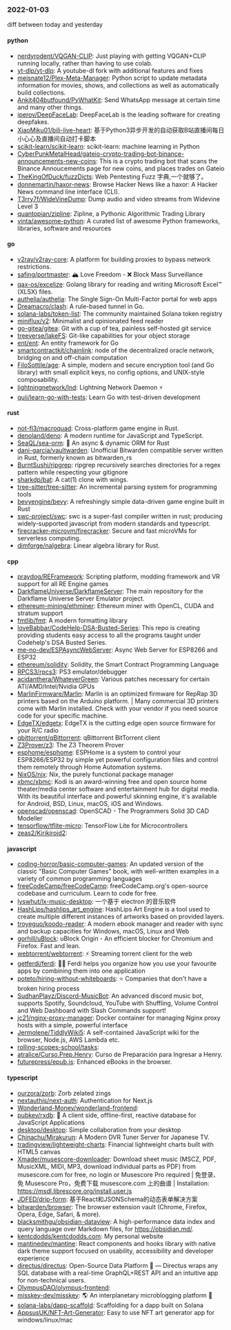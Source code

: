 ### 2022-01-03
diff between today and yesterday

#### python
* [nerdyrodent/VQGAN-CLIP](https://github.com/nerdyrodent/VQGAN-CLIP): Just playing with getting VQGAN+CLIP running locally, rather than having to use colab.
* [yt-dlp/yt-dlp](https://github.com/yt-dlp/yt-dlp): A youtube-dl fork with additional features and fixes
* [meisnate12/Plex-Meta-Manager](https://github.com/meisnate12/Plex-Meta-Manager): Python script to update metadata information for movies, shows, and collections as well as automatically build collections.
* [Ankit404butfound/PyWhatKit](https://github.com/Ankit404butfound/PyWhatKit): Send WhatsApp message at certain time and many other things.
* [iperov/DeepFaceLab](https://github.com/iperov/DeepFaceLab): DeepFaceLab is the leading software for creating deepfakes.
* [XiaoMiku01/bili-live-heart](https://github.com/XiaoMiku01/bili-live-heart): 基于Python3异步开发的自动获取B站直播间每日小心心及直播间自动打卡脚本
* [scikit-learn/scikit-learn](https://github.com/scikit-learn/scikit-learn): scikit-learn: machine learning in Python
* [CyberPunkMetalHead/gateio-crypto-trading-bot-binance-announcements-new-coins](https://github.com/CyberPunkMetalHead/gateio-crypto-trading-bot-binance-announcements-new-coins): This is a crypto trading bot that scans the Binance Annoucements page for new coins, and places trades on Gateio
* [TheKingOfDuck/fuzzDicts](https://github.com/TheKingOfDuck/fuzzDicts): Web Pentesting Fuzz 字典,一个就够了。
* [donnemartin/haxor-news](https://github.com/donnemartin/haxor-news): Browse Hacker News like a haxor: A Hacker News command line interface (CLI).
* [T3rry7f/WideVineDump](https://github.com/T3rry7f/WideVineDump): Dump audio and video streams from Widevine Level 3
* [quantopian/zipline](https://github.com/quantopian/zipline): Zipline, a Pythonic Algorithmic Trading Library
* [vinta/awesome-python](https://github.com/vinta/awesome-python): A curated list of awesome Python frameworks, libraries, software and resources

#### go
* [v2ray/v2ray-core](https://github.com/v2ray/v2ray-core): A platform for building proxies to bypass network restrictions.
* [safing/portmaster](https://github.com/safing/portmaster): 🏔 Love Freedom - ❌ Block Mass Surveillance
* [qax-os/excelize](https://github.com/qax-os/excelize): Golang library for reading and writing Microsoft Excel™ (XLSX) files.
* [authelia/authelia](https://github.com/authelia/authelia): The Single Sign-On Multi-Factor portal for web apps
* [Dreamacro/clash](https://github.com/Dreamacro/clash): A rule-based tunnel in Go.
* [solana-labs/token-list](https://github.com/solana-labs/token-list): The community maintained Solana token registry
* [miniflux/v2](https://github.com/miniflux/v2): Minimalist and opinionated feed reader
* [go-gitea/gitea](https://github.com/go-gitea/gitea): Git with a cup of tea, painless self-hosted git service
* [treeverse/lakeFS](https://github.com/treeverse/lakeFS): Git-like capabilities for your object storage
* [ent/ent](https://github.com/ent/ent): An entity framework for Go
* [smartcontractkit/chainlink](https://github.com/smartcontractkit/chainlink): node of the decentralized oracle network, bridging on and off-chain computation
* [FiloSottile/age](https://github.com/FiloSottile/age): A simple, modern and secure encryption tool (and Go library) with small explicit keys, no config options, and UNIX-style composability.
* [lightningnetwork/lnd](https://github.com/lightningnetwork/lnd): Lightning Network Daemon ⚡️
* [quii/learn-go-with-tests](https://github.com/quii/learn-go-with-tests): Learn Go with test-driven development

#### rust
* [not-fl3/macroquad](https://github.com/not-fl3/macroquad): Cross-platform game engine in Rust.
* [denoland/deno](https://github.com/denoland/deno): A modern runtime for JavaScript and TypeScript.
* [SeaQL/sea-orm](https://github.com/SeaQL/sea-orm): 🐚 An async & dynamic ORM for Rust
* [dani-garcia/vaultwarden](https://github.com/dani-garcia/vaultwarden): Unofficial Bitwarden compatible server written in Rust, formerly known as bitwarden_rs
* [BurntSushi/ripgrep](https://github.com/BurntSushi/ripgrep): ripgrep recursively searches directories for a regex pattern while respecting your gitignore
* [sharkdp/bat](https://github.com/sharkdp/bat): A cat(1) clone with wings.
* [tree-sitter/tree-sitter](https://github.com/tree-sitter/tree-sitter): An incremental parsing system for programming tools
* [bevyengine/bevy](https://github.com/bevyengine/bevy): A refreshingly simple data-driven game engine built in Rust
* [swc-project/swc](https://github.com/swc-project/swc): swc is a super-fast compiler written in rust; producing widely-supported javascript from modern standards and typescript.
* [firecracker-microvm/firecracker](https://github.com/firecracker-microvm/firecracker): Secure and fast microVMs for serverless computing.
* [dimforge/nalgebra](https://github.com/dimforge/nalgebra): Linear algebra library for Rust.

#### cpp
* [praydog/REFramework](https://github.com/praydog/REFramework): Scripting platform, modding framework and VR support for all RE Engine games
* [DarkflameUniverse/DarkflameServer](https://github.com/DarkflameUniverse/DarkflameServer): The main repository for the Darkflame Universe Server Emulator project.
* [ethereum-mining/ethminer](https://github.com/ethereum-mining/ethminer): Ethereum miner with OpenCL, CUDA and stratum support
* [fmtlib/fmt](https://github.com/fmtlib/fmt): A modern formatting library
* [loveBabbar/CodeHelp-DSA-Busted-Series](https://github.com/loveBabbar/CodeHelp-DSA-Busted-Series): This repo is creating providing students easy access to all the programs taught under Codehelp's DSA Busted Series.
* [me-no-dev/ESPAsyncWebServer](https://github.com/me-no-dev/ESPAsyncWebServer): Async Web Server for ESP8266 and ESP32
* [ethereum/solidity](https://github.com/ethereum/solidity): Solidity, the Smart Contract Programming Language
* [RPCS3/rpcs3](https://github.com/RPCS3/rpcs3): PS3 emulator/debugger
* [acidanthera/WhateverGreen](https://github.com/acidanthera/WhateverGreen): Various patches necessary for certain ATI/AMD/Intel/Nvidia GPUs
* [MarlinFirmware/Marlin](https://github.com/MarlinFirmware/Marlin): Marlin is an optimized firmware for RepRap 3D printers based on the Arduino platform. | Many commercial 3D printers come with Marlin installed. Check with your vendor if you need source code for your specific machine.
* [EdgeTX/edgetx](https://github.com/EdgeTX/edgetx): EdgeTX is the cutting edge open source firmware for your R/C radio
* [qbittorrent/qBittorrent](https://github.com/qbittorrent/qBittorrent): qBittorrent BitTorrent client
* [Z3Prover/z3](https://github.com/Z3Prover/z3): The Z3 Theorem Prover
* [esphome/esphome](https://github.com/esphome/esphome): ESPHome is a system to control your ESP8266/ESP32 by simple yet powerful configuration files and control them remotely through Home Automation systems.
* [NixOS/nix](https://github.com/NixOS/nix): Nix, the purely functional package manager
* [xbmc/xbmc](https://github.com/xbmc/xbmc): Kodi is an award-winning free and open source home theater/media center software and entertainment hub for digital media. With its beautiful interface and powerful skinning engine, it's available for Android, BSD, Linux, macOS, iOS and Windows.
* [openscad/openscad](https://github.com/openscad/openscad): OpenSCAD - The Programmers Solid 3D CAD Modeller
* [tensorflow/tflite-micro](https://github.com/tensorflow/tflite-micro): TensorFlow Lite for Microcontrollers
* [zeas2/Kirikiroid2](https://github.com/zeas2/Kirikiroid2): 

#### javascript
* [coding-horror/basic-computer-games](https://github.com/coding-horror/basic-computer-games): An updated version of the classic "Basic Computer Games" book, with well-written examples in a variety of common programming languages
* [freeCodeCamp/freeCodeCamp](https://github.com/freeCodeCamp/freeCodeCamp): freeCodeCamp.org's open-source codebase and curriculum. Learn to code for free.
* [lyswhut/lx-music-desktop](https://github.com/lyswhut/lx-music-desktop): 一个基于 electron 的音乐软件
* [HashLips/hashlips_art_engine](https://github.com/HashLips/hashlips_art_engine): HashLips Art Engine is a tool used to create multiple different instances of artworks based on provided layers.
* [troyeguo/koodo-reader](https://github.com/troyeguo/koodo-reader): A modern ebook manager and reader with sync and backup capacities for Windows, macOS, Linux and Web
* [gorhill/uBlock](https://github.com/gorhill/uBlock): uBlock Origin - An efficient blocker for Chromium and Firefox. Fast and lean.
* [webtorrent/webtorrent](https://github.com/webtorrent/webtorrent): ⚡️ Streaming torrent client for the web
* [getferdi/ferdi](https://github.com/getferdi/ferdi): 🧔🏽 Ferdi helps you organize how you use your favourite apps by combining them into one application
* [poteto/hiring-without-whiteboards](https://github.com/poteto/hiring-without-whiteboards): ⭐️ Companies that don't have a broken hiring process
* [SudhanPlayz/Discord-MusicBot](https://github.com/SudhanPlayz/Discord-MusicBot): An advanced discord music bot, supports Spotify, Soundcloud, YouTube with Shuffling, Volume Control and Web Dashboard with Slash Commands support!
* [jc21/nginx-proxy-manager](https://github.com/jc21/nginx-proxy-manager): Docker container for managing Nginx proxy hosts with a simple, powerful interface
* [Jermolene/TiddlyWiki5](https://github.com/Jermolene/TiddlyWiki5): A self-contained JavaScript wiki for the browser, Node.js, AWS Lambda etc.
* [rolling-scopes-school/tasks](https://github.com/rolling-scopes-school/tasks): 
* [atralice/Curso.Prep.Henry](https://github.com/atralice/Curso.Prep.Henry): Curso de Preparación para Ingresar a Henry.
* [futurepress/epub.js](https://github.com/futurepress/epub.js): Enhanced eBooks in the browser.

#### typescript
* [ourzora/zorb](https://github.com/ourzora/zorb): Zorb zelated zings
* [nextauthjs/next-auth](https://github.com/nextauthjs/next-auth): Authentication for Next.js
* [Wonderland-Money/wonderland-frontend](https://github.com/Wonderland-Money/wonderland-frontend): 
* [pubkey/rxdb](https://github.com/pubkey/rxdb): 🔄 A client side, offline-first, reactive database for JavaScript Applications
* [desktop/desktop](https://github.com/desktop/desktop): Simple collaboration from your desktop
* [Chinachu/Mirakurun](https://github.com/Chinachu/Mirakurun): A Modern DVR Tuner Server for Japanese TV.
* [tradingview/lightweight-charts](https://github.com/tradingview/lightweight-charts): Financial lightweight charts built with HTML5 canvas
* [Xmader/musescore-downloader](https://github.com/Xmader/musescore-downloader): Download sheet music (MSCZ, PDF, MusicXML, MIDI, MP3, download individual parts as PDF) from musescore.com for free, no login or Musescore Pro required | 免登录、免 Musescore Pro，免费下载 musescore.com 上的曲谱 | Installation: https://msdl.librescore.org/install.user.js
* [JDFED/drip-form](https://github.com/JDFED/drip-form): 基于React和JSONSchema的动态表单解决方案
* [bitwarden/browser](https://github.com/bitwarden/browser): The browser extension vault (Chrome, Firefox, Opera, Edge, Safari, & more).
* [blacksmithgu/obsidian-dataview](https://github.com/blacksmithgu/obsidian-dataview): A high-performance data index and query language over Markdown files, for https://obsidian.md/.
* [kentcdodds/kentcdodds.com](https://github.com/kentcdodds/kentcdodds.com): My personal website
* [mantinedev/mantine](https://github.com/mantinedev/mantine): React components and hooks library with native dark theme support focused on usability, accessibility and developer experience
* [directus/directus](https://github.com/directus/directus): Open-Source Data Platform 🐰 — Directus wraps any SQL database with a real-time GraphQL+REST API and an intuitive app for non-technical users.
* [OlympusDAO/olympus-frontend](https://github.com/OlympusDAO/olympus-frontend): 
* [misskey-dev/misskey](https://github.com/misskey-dev/misskey): 🌎 An interplanetary microblogging platform 🚀
* [solana-labs/dapp-scaffold](https://github.com/solana-labs/dapp-scaffold): Scaffolding for a dapp built on Solana
* [AppsusUK/NFT-Art-Generator](https://github.com/AppsusUK/NFT-Art-Generator): Easy to use NFT art generator app for windows/linux/mac
